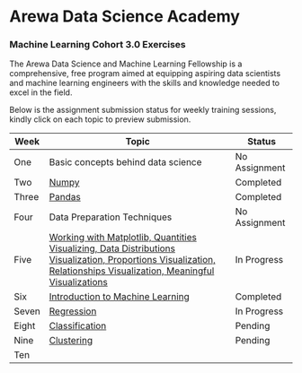 # Arewa Data Science Academy

### Machine Learning Cohort 3.0 Exercises

The Arewa Data Science and Machine Learning Fellowship is a comprehensive, free program aimed at equipping aspiring data scientists and machine learning engineers with the skills and knowledge needed to excel in the field.

Below is the assignment submission status for weekly training sessions, kindly click on each topic to preview submission.

| Week  | Topic |  Status |
|----------|-------|------------|
| One   | Basic concepts behind data science | No Assignment
| Two   | [Numpy](https://github.com/IAmDamilare13/Arewa-DS-ML3.0-Exercises/tree/main/numpy-exercises)                         | Completed
| Three | [Pandas](https://github.com/IAmDamilare13/Arewa-DS-ML3.0-Exercises/tree/main/pandas-exercises)                            | Completed
| Four  | Data Preparation Techniques       | No Assignment
| Five  | [Working with Matplotlib, Quantities Visualizing, Data Distributions Visualization, Proportions Visualization, Relationships Visualization, Meaningful Visualizations](https://github.com/IAmDamilare13/Arewa-DS-ML3.0-Exercises/tree/main/data-visualization)           | In Progress
| Six   | [Introduction to Machine Learning](https://github.com/IAmDamilare13/Arewa-DS-ML3.0-Exercises/tree/main/into-to-ml)            | Completed
| Seven | [Regression](https://github.com/IAmDamilare13/Arewa-DS-ML3.0-Exercises/tree/main/regression-exercises)  | In Progress
| Eight | [Classification](https://github.com/IAmDamilare13/Arewa-DS-ML3.0-Exercises/tree/main/)         | Pending
| Nine  | [Clustering](https://github.com/IAmDamilare13/Arewa-DS-ML3.0-Exercises/tree/main/)       | Pending
| Ten   | [](https://github.com/IAmDamilare13/Arewa-DS-ML3.0-Exercises/tree/main/)         | 
